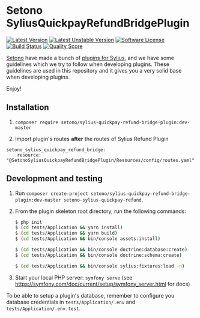 # Setono SyliusQuickpayRefundBridgePlugin

[![Latest Version][ico-version]][link-packagist]
[![Latest Unstable Version][ico-unstable-version]][link-packagist]
[![Software License][ico-license]](LICENSE)
[![Build Status][ico-github-actions]][link-github-actions]
[![Quality Score][ico-code-quality]][link-code-quality]

[Setono](https://setono.com) have made a bunch of [plugins for Sylius](https://github.com/Setono), and we have some guidelines
which we try to follow when developing plugins. These guidelines are used in this repository and it gives you a very
solid base when developing plugins.

Enjoy! 

## Installation

1. `composer require setono/sylius-quickpay-refund-bridge-plugin:dev-master`

2. Import plugin's routes **after** the routes of Sylius Refund Plugin
```
setono_sylius_quickpay_refund_bridge:
    resource: "@SetonoSyliusQuickpayRefundBridgePlugin/Resources/config/routes.yaml"
```

## Development and testing

1. Run `composer create-project setono/sylius-quickpay-refund-bridge-plugin:dev-master setono-sylius-quickpay-refund`.

2. From the plugin skeleton root directory, run the following commands:

    ```bash
    $ php init
    $ (cd tests/Application && yarn install)
    $ (cd tests/Application && yarn build)
    $ (cd tests/Application && bin/console assets:install)
    
    $ (cd tests/Application && bin/console doctrine:database:create)
    $ (cd tests/Application && bin/console doctrine:schema:create)
   
    $ (cd tests/Application && bin/console sylius:fixtures:load -n)
    ```
   
3. Start your local PHP server: `symfony serve` (see https://symfony.com/doc/current/setup/symfony_server.html for docs)

To be able to setup a plugin's database, remember to configure you database credentials in `tests/Application/.env` and `tests/Application/.env.test`.

[ico-version]: https://poser.pugx.org/setono/sylius-quickpay-refund-bridge-plugin/v/stable
[ico-unstable-version]: https://poser.pugx.org/setono/sylius-quickpay-refund-bridge-plugin/v/unstable
[ico-license]: https://poser.pugx.org/setono/sylius-quickpay-refund-bridge-plugin/license
[ico-github-actions]: https://github.com/Setono/SyliusQuickpayRefundBridgePlugin/workflows/build/badge.svg
[ico-code-quality]: https://img.shields.io/scrutinizer/g/Setono/SyliusQuickpayRefundBridgePlugin.svg?style=flat-square

[link-packagist]: https://packagist.org/packages/setono/sylius-quickpay-refund-bridge-plugin
[link-github-actions]: https://github.com/Setono/SyliusQuickpayRefundBridgePlugin/actions
[link-code-quality]: https://scrutinizer-ci.com/g/Setono/SyliusQuickpayRefundBridgePlugin
